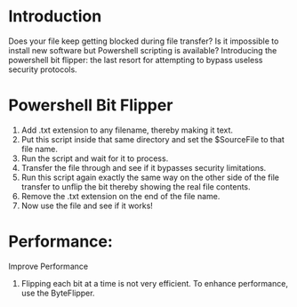 # Introduction
Does your file keep getting blocked during file transfer? Is it impossible to install new software but Powershell scripting is available? Introducing the powershell bit flipper: the last resort for attempting to bypass useless security protocols. 

# Powershell Bit Flipper
1. Add .txt extension to any filename, thereby making it text. 
2. Put this script inside that same directory and set the $SourceFile to that file name.
3. Run the script and wait for it to process.
4. Transfer the file through and see if it bypasses security limitations.
5. Run this script again exactly the same way on the other side of the file transfer to unflip the bit thereby showing the real file contents.
6. Remove the .txt extension on the end of the file name.
7. Now use the file and see if it works!

# Performance:

Improve Performance

1. Flipping each bit at a time is not very efficient. To enhance performance, use the ByteFlipper. 
